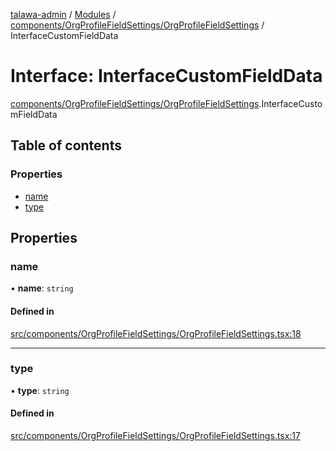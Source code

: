[talawa-admin](../README.md) / [Modules](../modules.md) / [components/OrgProfileFieldSettings/OrgProfileFieldSettings](../modules/components_OrgProfileFieldSettings_OrgProfileFieldSettings.md) / InterfaceCustomFieldData

# Interface: InterfaceCustomFieldData

[components/OrgProfileFieldSettings/OrgProfileFieldSettings](../modules/components_OrgProfileFieldSettings_OrgProfileFieldSettings.md).InterfaceCustomFieldData

## Table of contents

### Properties

- [name](components_OrgProfileFieldSettings_OrgProfileFieldSettings.InterfaceCustomFieldData.md#name)
- [type](components_OrgProfileFieldSettings_OrgProfileFieldSettings.InterfaceCustomFieldData.md#type)

## Properties

### name

• **name**: `string`

#### Defined in

[src/components/OrgProfileFieldSettings/OrgProfileFieldSettings.tsx:18](https://github.com/chandel-aman/talawa-admin/blob/97994b9/src/components/OrgProfileFieldSettings/OrgProfileFieldSettings.tsx#L18)

___

### type

• **type**: `string`

#### Defined in

[src/components/OrgProfileFieldSettings/OrgProfileFieldSettings.tsx:17](https://github.com/chandel-aman/talawa-admin/blob/97994b9/src/components/OrgProfileFieldSettings/OrgProfileFieldSettings.tsx#L17)

